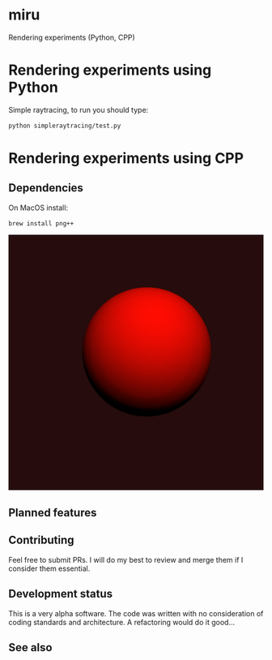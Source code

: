 # miru
Rendering experiments (Python, CPP)

# Rendering experiments using Python

Simple raytracing, to run you should type:
```bash
python simpleraytracing/test.py
```

# Rendering experiments using CPP

## Dependencies

On MacOS install:

```bash
brew install png++
```

![Rendered image](https://raw.githubusercontent.com/adrianogil/miru/master/examples/raymarching_cpp_sphere.png )


## Planned features


## Contributing

Feel free to submit PRs. I will do my best to review and merge them if I consider them essential.

## Development status

This is a very alpha software. The code was written with no consideration of coding standards and architecture. A refactoring would do it good...

## See also